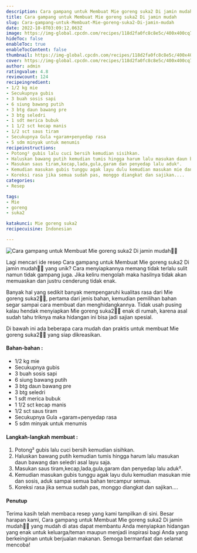 ```yaml
---
description: Cara gampang untuk Membuat Mie goreng suka2 Di jamin mudah"
title: Cara gampang untuk Membuat Mie goreng suka2 Di jamin mudah
slug: Cara-gampang-untuk-Membuat-Mie-goreng-suka2-Di-jamin-mudah
date: 2022-10-8T03:09:12.063Z
image: https://img-global.cpcdn.com/recipes/118d2fa0fc8c8e5c/400x400cq70/photo.jpg
hideToc: false
enableToc: true
enableTocContent: false
thumbnail: https://img-global.cpcdn.com/recipes/118d2fa0fc8c8e5c/400x400cq70/photo.jpg
cover: https://img-global.cpcdn.com/recipes/118d2fa0fc8c8e5c/400x400cq70/photo.jpg
author: admin
ratingvalue: 4.8
reviewcount: 124
recipeingredient:
- 1/2 kg mie
- Secukupnya gubis
- 3 buah sosis sapi
- 6 siung bawang putih
- 3 btg daun bawang pre
- 3 btg seledri
- 1 sdt merica bubuk
- 1 1/2 sct kecap manis
- 1/2 sct saus tiram
- Secukupnya Gula +garam+penyedap rasa
- 5 sdm minyak untuk menumis
recipeinstructions:
- Potong² gubis lalu cuci bersih kemudian sisihkan.
- Haluskan bawang putih kemudian tumis hingga harum lalu masukan daun bawang dan seledri asal layu saja.
- Masukan saus tiram,kecap,lada,gula,garam dan penyedap lalu aduk².
- Kemudian masukan gubis tunggu agak layu dulu kemudian masukan mie dan sosis, aduk sampai semua bahan tercampur semua.
- Koreksi rasa jika semua sudah pas, monggo diangkat dan sajikan....
categories:
- Resep

tags:
- Mie
- goreng
- suka2

katakunci: Mie goreng suka2
recipecuisine: Indonesian

---
```


![Cara gampang untuk Membuat Mie goreng suka2 Di jamin mudah👩‍🍳](https://img-global.cpcdn.com/recipes/118d2fa0fc8c8e5c/400x400cq70/photo.jpg)

Lagi mencari ide resep Cara gampang untuk Membuat Mie goreng suka2 Di jamin mudah👩‍🍳 yang unik? Cara menyiapkannya memang tidak terlalu sulit namun tidak gampang juga. Jika keliru mengolah maka hasilnya tidak akan memuaskan dan justru cenderung tidak enak.

Banyak hal yang sedikit banyak mempengaruhi kualitas rasa dari Mie goreng suka2👩‍🍳, pertama dari jenis bahan, kemudian pemilihan bahan segar sampai cara membuat dan menghidangkannya. Tidak usah pusing kalau hendak menyiapkan Mie goreng suka2👩‍🍳 enak di rumah, karena asal sudah tahu triknya maka hidangan ini bisa jadi sajian spesial.

Di bawah ini ada beberapa cara mudah dan praktis untuk membuat Mie goreng suka2👩‍🍳 yang siap dikreasikan.

<!--inarticleads1-->

#### Bahan-bahan :

- 1/2 kg mie
- Secukupnya gubis
- 3 buah sosis sapi
- 6 siung bawang putih
- 3 btg daun bawang pre
- 3 btg seledri
- 1 sdt merica bubuk
- 1 1/2 sct kecap manis
- 1/2 sct saus tiram
- Secukupnya Gula +garam+penyedap rasa
- 5 sdm minyak untuk menumis

<!--inarticleads2-->

#### Langkah-langkah membuat :

1. Potong² gubis lalu cuci bersih kemudian sisihkan.
1. Haluskan bawang putih kemudian tumis hingga harum lalu masukan daun bawang dan seledri asal layu saja.
1. Masukan saus tiram,kecap,lada,gula,garam dan penyedap lalu aduk².
1. Kemudian masukan gubis tunggu agak layu dulu kemudian masukan mie dan sosis, aduk sampai semua bahan tercampur semua.
1. Koreksi rasa jika semua sudah pas, monggo diangkat dan sajikan....

#### Penutup

Terima kasih telah membaca resep yang kami tampilkan di sini. Besar harapan kami, Cara gampang untuk Membuat Mie goreng suka2 Di jamin mudah👩‍🍳 yang mudah di atas dapat membantu Anda menyiapkan hidangan yang enak untuk keluarga/teman maupun menjadi inspirasi bagi Anda yang berkeinginan untuk berjualan makanan. Semoga bermanfaat dan selamat mencoba!
